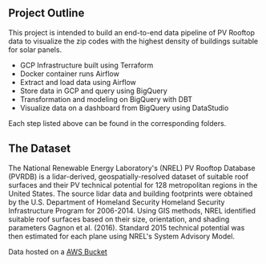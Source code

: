 ## Project Outline
This project is intended to build an end-to-end data pipeline of PV Rooftop data to visualize the zip codes with the highest density of buildings suitable for solar panels.

* GCP Infrastructure built using Terraform
* Docker container runs Airflow
* Extract and load data using Airflow
* Store data in GCP and query using BigQuery
* Transformation and modeling on BigQuery with DBT
* Visualize data on a dashboard from BigQuery using DataStudio

Each step listed above can be found in the corresponding folders.

## The Dataset

The National Renewable Energy Laboratory's (NREL) PV Rooftop Database (PVRDB) is a lidar-derived, geospatially-resolved dataset of suitable roof surfaces and their PV technical potential for 128 metropolitan regions in the United States. The source lidar data and building footprints were obtained by the U.S. Department of Homeland Security Homeland Security Infrastructure Program for 2006-2014. Using GIS methods, NREL identified suitable roof surfaces based on their size, orientation, and shading parameters Gagnon et al. (2016). Standard 2015 technical potential was then estimated for each plane using NREL's System Advisory Model.

Data hosted on a [AWS Bucket](https://data.openei.org/s3_viewer?bucket=oedi-data-lake&prefix=pv-rooftop%2F)
